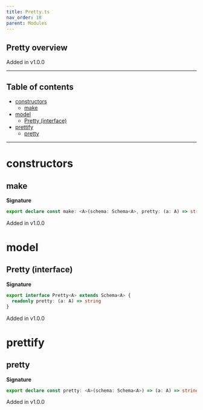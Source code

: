 ```yaml
---
title: Pretty.ts
nav_order: 18
parent: Modules
---
```


## Pretty overview

Added in v1.0.0

---

<h2 class="text-delta">Table of contents</h2>

- [constructors](#constructors)
  - [make](#make)
- [model](#model)
  - [Pretty (interface)](#pretty-interface)
- [prettify](#prettify)
  - [pretty](#pretty)

---

# constructors

## make

**Signature**

```ts
export declare const make: <A>(schema: Schema<A>, pretty: (a: A) => string) => Pretty<A>
```

Added in v1.0.0

# model

## Pretty (interface)

**Signature**

```ts
export interface Pretty<A> extends Schema<A> {
  readonly pretty: (a: A) => string
}
```

Added in v1.0.0

# prettify

## pretty

**Signature**

```ts
export declare const pretty: <A>(schema: Schema<A>) => (a: A) => string
```

Added in v1.0.0
